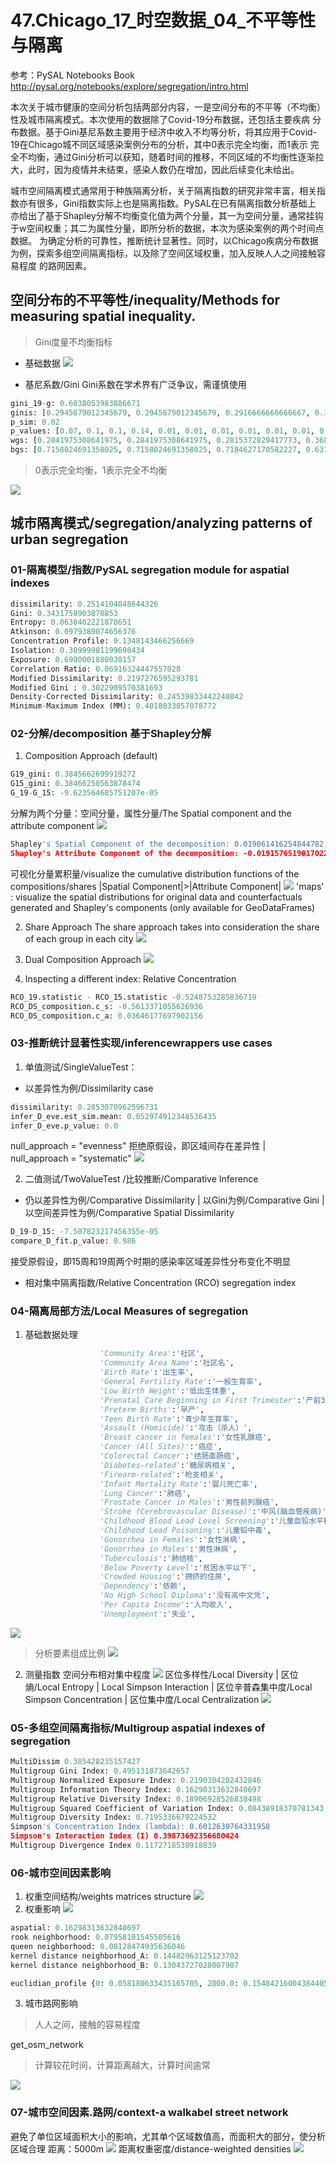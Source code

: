 # 47.Chicago_17_时空数据_04_不平等性与隔离
参考：PySAL Notebooks Book http://pysal.org/notebooks/explore/segregation/intro.html

本次关于城市健康的空间分析包括两部分内容，一是空间分布的不平等（不均衡）性及城市隔离模式。本次使用的数据除了Covid-19分布数据，还包括主要疾病
分布数据。基于Gini基尼系数主要用于经济中收入不均等分析，将其应用于Covid-19在Chicago城不同区域感染案例分布的分析，其中0表示完全均衡，而1表示
完全不均衡，通过Gini分析可以获知，随着时间的推移，不同区域的不均衡性逐渐拉大，此时，因为疫情并未结束，感染人数仍在增加，因此后续变化未给出。

城市空间隔离模式通常用于种族隔离分析，关于隔离指数的研究非常丰富，相关指数亦有很多，Gini指数实际上也是隔离指数。PySAL在已有隔离指数分析基础上
亦给出了基于Shapley分解不均衡变化值为两个分量，其一为空间分量，通常挂钩于w空间权重；其二为属性分量，即所分析的数据，本次为感染案例的两个时间点数据。
为确定分析的可靠性，推断统计显著性。同时，以Chicago疾病分布数据为例，探索多组空间隔离指标，以及除了空间区域权重，加入反映人人之间接触容易程度
的路网因素。

## 空间分布的不平等性/inequality/Methods for measuring spatial inequality.
> Gini度量不均衡指标
* 基础数据
![](https://github.com/richieBao/python-urbanPlanning/blob/master/images/47_02_01.jpg)

* 基尼系数/Gini Gini系数在学术界有广泛争议，需谨慎使用
```python
gini_19-g: 0.6038053983886671
ginis: [0.2945679012345679, 0.2945679012345679, 0.2916666666666667, 0.38165193488387406, 0.40337166127679963, 0.4139282614025671, 0.4790247985472705, 0.5366671234197612, 0.5866767499867325, 0.6038053983886671, 0.5939761284190763]
p_sim: 0.02
p_values: [0.07, 0.1, 0.1, 0.14, 0.01, 0.01, 0.01, 0.01, 0.01, 0.01, 0.01]
wgs: [0.2841975308641975, 0.2841975308641975, 0.2815372829417773, 0.3687719124981482, 0.39274663632371143, 0.40483006315064046, 0.46804420610600384, 0.5241444760788254, 0.57299129650268, 0.5894393257422903, 0.579897493309077]
bgs: [0.7158024691358025, 0.7158024691358025, 0.7184627170582227, 0.6312280875018518, 0.6072533636762886, 0.5951699368493595, 0.5319557938939962, 0.4758555239211746, 0.42700870349732, 0.4105606742577097, 0.42010250669092297]
```
> 0表示完全均衡，1表示完全不均衡

![](https://github.com/richieBao/python-urbanPlanning/blob/master/images/47_05.png)

## 城市隔离模式/segregation/analyzing patterns of urban segregation
### 01-隔离模型/指数/PySAL segregation module for aspatial indexes 
```python
dissimilarity: 0.2514104848644326
Gini: 0.3431758903870853
Entropy: 0.0638402221878651
Atkinson: 0.0979389074656376
Concentration Profile: 0.1348143466256669
Isolation: 0.30999981199698434
Exposure: 0.6900001880030157
Correlation Ratio: 0.06916324447557028
Modified Dissimilarity: 0.2197276595293781
Modified Gini : 0.3022909570381693
Density-Corrected Dissimilarity: 0.24539833442240042
Minimum-Maximum Index (MM): 0.4018033857078772
```
### 02-分解/decomposition 基于Shapley分解

1. Composition Approach (default) 
```python
G19_gini: 0.3845662699919272
G15_gini: 0.38466250563878474
G_19-G_15: -9.623564685751207e-05
```
分解为两个分量：空间分量，属性分量/The Spatial component and the attribute component
![](https://github.com/richieBao/python-urbanPlanning/blob/master/images/47_06.png)
```python
Shapley's Spatial Component of the decomposition: 0.019061416254844782
Shapley's Attribute Component of the decomposition: -0.019157651901702294
```
可视化分量累积量/visualize the cumulative distribution functions of the compositions/shares
|Spatial Component|>|Attribute Component|
![](https://github.com/richieBao/python-urbanPlanning/blob/master/images/47_07.png)
'maps' : visualize the spatial distributions for original data and counterfactuals generated and Shapley's components (only available for GeoDataFrames)

2. Share Approach
The share approach takes into consideration the share of each group in each city
![](https://github.com/richieBao/python-urbanPlanning/blob/master/images/47_08_09.jpg)

3. Dual Composition Approach 
![](https://github.com/richieBao/python-urbanPlanning/blob/master/images/47_10_11.jpg)

4. Inspecting a different index: Relative Concentration
```python
RCO_19.statistic - RCO_15.statistic -0.5248753285836719
RCO_DS_composition.c_s: -0.5613371055626936
RCO_DS_composition.c_a: 0.03646177697902156
```

### 03-推断统计显著性实现/inferencewrappers use cases
1. 单值测试/SingleValueTest：
* 以差异性为例/Dissimilarity case
```python
dissimilarity: 0.2853070962596731
infer_D_eve.est_sim.mean: 0.052974912348536435
infer_D_eve.p_value: 0.0
```
null_approach = "evenness" 拒绝原假设，即区域间存在差异性  | null_approach = "systematic"
![](https://github.com/richieBao/python-urbanPlanning/blob/master/images/47_12._13jpg.jpg)

2. 二值测试/TwoValueTest /比较推断/Comparative Inference
* 仍以差异性为例/Comparative Dissimilarity | 以Gini为例/Comparative Gini | 以空间差异性为例/Comparative Spatial Dissimilarity
```python
D_19-D_15: -7.507823217456355e-05
compare_D_fit.p_value: 0.986
```
接受原假设，即15周和19周两个时期的感染率区域差异性分布变化不明显


* 相对集中隔离指数/Relative Concentration (RCO) segregation index
### 04-隔离局部方法/Local Measures of segregation
1. 基础数据处理
```python
                    'Community Area':'社区', 
                    'Community Area Name':'社区名',
                    'Birth Rate':'出生率',
                    'General Fertility Rate':'一般生育率',
                    'Low Birth Weight':'低出生体重',
                    'Prenatal Care Beginning in First Trimester':'产前3个月护理', 
                    'Preterm Births':'早产',
                    'Teen Birth Rate':'青少年生育率',
                    'Assault (Homicide)':'攻击（杀人）',
                    'Breast cancer in females':'女性乳腺癌',
                    'Cancer (All Sites)':'癌症', 
                    'Colorectal Cancer':'结肠直肠癌',
                    'Diabetes-related':'糖尿病相关',
                    'Firearm-related':'枪支相关',
                    'Infant Mortality Rate':'婴儿死亡率', 
                    'Lung Cancer':'肺癌',
                    'Prostate Cancer in Males':'男性前列腺癌',
                    'Stroke (Cerebrovascular Disease)':'中风(脑血管疾病)',
                    'Childhood Blood Lead Level Screening':'儿童血铅水平检查',
                    'Childhood Lead Poisoning':'儿童铅中毒',
                    'Gonorrhea in Females':'女性淋病', 
                    'Gonorrhea in Males':'男性淋病', 
                    'Tuberculosis':'肺结核',
                    'Below Poverty Level':'贫困水平以下', 
                    'Crowded Housing':'拥挤的住房', 
                    'Dependency':'依赖',
                    'No High School Diploma':'没有高中文凭', 
                    'Per Capita Income':'人均收入',
                    'Unemployment':'失业',
```

![](https://github.com/richieBao/python-urbanPlanning/blob/master/images/47_14_15_16.jpg)
> 分析要素组成比例
![](https://github.com/richieBao/python-urbanPlanning/blob/master/images/47_17_18.jpg)
2. 测量指数
空间分布相对集中程度
![](https://github.com/richieBao/python-urbanPlanning/blob/master/images/47_18.jpg)
区位多样性/Local Diversity | 区位熵/Local Entropy | Local Simpson Interaction | 区位辛普森集中度/Local Simpson Concentration  | 区位集中度/Local Centralization
![](https://github.com/richieBao/python-urbanPlanning/blob/master/images/47_20_21_22_23_24.jpg)
### 05-多组空间隔离指标/Multigroup aspatial indexes of segregation
```python
MultiDissim 0.385428235157427
Multigroup Gini Index: 0.495131873642657
Multigroup Normalized Exposure Index: 0.2190304202432846
Multigroup Information Theory Index: 0.16298313632840697
Multigroup Relative Diversity Index: 0.18906928526838498
Multigroup Squared Coefficient of Variation Index: 0.08438918370781343
Multigroup Diversity Index: 0.7195336679224532
Simpson's Concentration Index (lambda): 0.6012630764331958
Simpson's Interaction Index (I) 0.39873692356680424
Multigroup Divergence Index 0.1172718538918839
```
### 06-城市空间因素影响
1. 权重空间结构/weights matrices structure
![](https://github.com/richieBao/python-urbanPlanning/blob/master/images/47_25.png)
2. 权重影响
![](https://github.com/richieBao/python-urbanPlanning/blob/master/images/47_26.png)
```python
aspatial: 0.16298313632840697
rook neighborhood: 0.07958101545505616
queen neighborhood: 0.08128474935636046
kernel distance neighborhood_A: 0.14482963125123702
kernel distance neighborhood_B: 0.13043727028007907

euclidian_profile {0: 0.058180633435165705, 2000.0: 0.15484216004384405, 3000.0: 0.13043727028007907, 4000.0: 0.10541368127271342, 5000.0: 0.088480858647156}.
```
3. 城市路网影响
> 人人之间，接触的容易程度

get_osm_network
> 计算较花时间，计算距离越大，计算时间逾常

![](https://github.com/richieBao/python-urbanPlanning/blob/master/images/47_27.png)
### 07-城市空间因素.路网/context-a walkabel street network
避免了单位区域面积大小的影响，尤其单个区域数值高，而面积大的部分，使分析区域合理
距离：5000m
![](https://github.com/richieBao/python-urbanPlanning/blob/master/images/47_28.png)
距离权重密度/distance-weighted densities
![](https://github.com/richieBao/python-urbanPlanning/blob/master/images/47_29.png)
